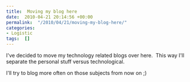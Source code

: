 ```yaml
---
title:  Moving my blog here
date:  2010-04-21 20:14:56 +00:00
permalink:  "/2010/04/21/moving-my-blog-here/"
categories:
- Logistic
tags:  []
---
```

<p>I've decided to move my technology related blogs over here.&#160; This way I'll separate the personal stuff versus technological.</p>  <p>I'll try to blog more often on those subjects from now on ;)</p>